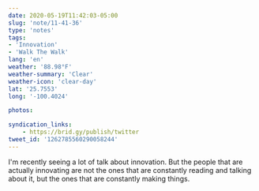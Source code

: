 ```yaml
---
date: 2020-05-19T11:42:03-05:00
slug: 'note/11-41-36'
type: 'notes'
tags:
- 'Innovation'
- 'Walk The Walk'
lang: 'en'
weather: '88.98°F'
weather-summary: 'Clear'
weather-icon: 'clear-day'
lat: '25.7553'
long: '-100.4024'

photos:

syndication_links:
    - https://brid.gy/publish/twitter
tweet_id: '1262785560290058244'
---
```

I'm recently seeing a lot of talk about innovation. But the people that are actually innovating are not the ones that are constantly reading and talking about it, but the ones that are constantly making things.
 